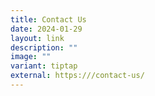 ```yaml
---
title: Contact Us
date: 2024-01-29
layout: link
description: ""
image: ""
variant: tiptap
external: https:///contact-us/
---
```

<p></p>